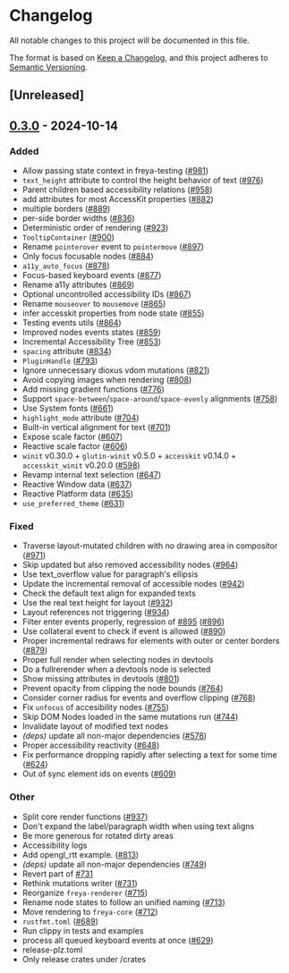 # Changelog

All notable changes to this project will be documented in this file.

The format is based on [Keep a Changelog](https://keepachangelog.com/en/1.0.0/),
and this project adheres to [Semantic Versioning](https://semver.org/spec/v2.0.0.html).

## [Unreleased]

## [0.3.0](https://github.com/RobertasJ/freya/compare/freya-core-v0.2.1...freya-core-v0.3.0) - 2024-10-14

### Added

- Allow passing state context in freya-testing ([#981](https://github.com/RobertasJ/freya/pull/981))
- `text_height` attribute to control the height behavior of text ([#976](https://github.com/RobertasJ/freya/pull/976))
- Parent children based accessibility relations ([#958](https://github.com/RobertasJ/freya/pull/958))
- add attributes for most AccessKit properties ([#882](https://github.com/RobertasJ/freya/pull/882))
- multiple borders ([#889](https://github.com/RobertasJ/freya/pull/889))
- per-side border widths ([#836](https://github.com/RobertasJ/freya/pull/836))
- Deterministic order of rendering ([#923](https://github.com/RobertasJ/freya/pull/923))
- `TooltipContainer` ([#900](https://github.com/RobertasJ/freya/pull/900))
- Rename `pointerover` event to `pointermove` ([#897](https://github.com/RobertasJ/freya/pull/897))
- Only focus focusable nodes ([#884](https://github.com/RobertasJ/freya/pull/884))
- `a11y_auto_focus` ([#878](https://github.com/RobertasJ/freya/pull/878))
- Focus-based keyboard events ([#877](https://github.com/RobertasJ/freya/pull/877))
- Rename a11y attributes ([#869](https://github.com/RobertasJ/freya/pull/869))
- Optional uncontrolled accessibility IDs ([#867](https://github.com/RobertasJ/freya/pull/867))
- Rename `mouseover` to `mousemove` ([#865](https://github.com/RobertasJ/freya/pull/865))
- infer accesskit properties from node state ([#855](https://github.com/RobertasJ/freya/pull/855))
- Testing events utils ([#864](https://github.com/RobertasJ/freya/pull/864))
- Improved nodes events states ([#859](https://github.com/RobertasJ/freya/pull/859))
- Incremental Accessibility Tree ([#853](https://github.com/RobertasJ/freya/pull/853))
- `spacing` attribute ([#834](https://github.com/RobertasJ/freya/pull/834))
- `PluginHandle` ([#793](https://github.com/RobertasJ/freya/pull/793))
- Ignore unnecessary dioxus vdom mutations ([#821](https://github.com/RobertasJ/freya/pull/821))
- Avoid copying images when rendering ([#808](https://github.com/RobertasJ/freya/pull/808))
- Add missing gradient functions ([#776](https://github.com/RobertasJ/freya/pull/776))
- Support `space-between`/`space-around`/`space-evenly` alignments ([#758](https://github.com/RobertasJ/freya/pull/758))
- Use System fonts ([#661](https://github.com/RobertasJ/freya/pull/661))
- `highlight_mode` attribute ([#704](https://github.com/RobertasJ/freya/pull/704))
- Built-in vertical alignment for text ([#701](https://github.com/RobertasJ/freya/pull/701))
- Expose scale factor ([#607](https://github.com/RobertasJ/freya/pull/607))
- Reactive scale factor ([#606](https://github.com/RobertasJ/freya/pull/606))
- `winit` v0.30.0 + `glutin-winit` v0.5.0 + `accesskit` v0.14.0 + `accesskit_winit` v0.20.0  ([#598](https://github.com/RobertasJ/freya/pull/598))
- Revamp internal text selection ([#647](https://github.com/RobertasJ/freya/pull/647))
- Reactive Window data ([#637](https://github.com/RobertasJ/freya/pull/637))
- Reactive Platform data ([#635](https://github.com/RobertasJ/freya/pull/635))
- `use_preferred_theme` ([#631](https://github.com/RobertasJ/freya/pull/631))

### Fixed

- Traverse layout-mutated children with no drawing area in compositor ([#971](https://github.com/RobertasJ/freya/pull/971))
- Skip updated but also removed accessibility nodes ([#964](https://github.com/RobertasJ/freya/pull/964))
- Use text_overflow value for paragraph's ellipsis
- Update the incremental removal of accessible nodes ([#942](https://github.com/RobertasJ/freya/pull/942))
- Check the default text align for expanded texts
- Use the real text height for layout ([#932](https://github.com/RobertasJ/freya/pull/932))
- Layout references not triggering ([#934](https://github.com/RobertasJ/freya/pull/934))
- Filter enter events properly, regression of [#895](https://github.com/RobertasJ/freya/pull/895) ([#896](https://github.com/RobertasJ/freya/pull/896))
- Use collateral event to check if event is allowed ([#890](https://github.com/RobertasJ/freya/pull/890))
- Proper incremental redraws for elements with outer or center borders ([#879](https://github.com/RobertasJ/freya/pull/879))
- Proper full render when selecting nodes in devtools
- Do a fullrerender when a devtools node is selected
- Show missing attributes in devtools ([#801](https://github.com/RobertasJ/freya/pull/801))
- Prevent opacity from clipping the node bounds ([#764](https://github.com/RobertasJ/freya/pull/764))
- Consider corner radius for events and overflow clipping ([#768](https://github.com/RobertasJ/freya/pull/768))
- Fix `unfocus` of accesibility nodes ([#755](https://github.com/RobertasJ/freya/pull/755))
- Skip DOM Nodes loaded in the same mutations run ([#744](https://github.com/RobertasJ/freya/pull/744))
- Invalidate layout of modified text nodes
- *(deps)* update all non-major dependencies ([#578](https://github.com/RobertasJ/freya/pull/578))
- Proper accessibility reactivity ([#648](https://github.com/RobertasJ/freya/pull/648))
- Fix performance dropping rapidly after selecting a text for some time ([#624](https://github.com/RobertasJ/freya/pull/624))
- Out of sync element ids on events ([#609](https://github.com/RobertasJ/freya/pull/609))

### Other

- Split core render functions ([#937](https://github.com/RobertasJ/freya/pull/937))
- Don't expand the label/paragraph width when using text aligns
- Be more generous for rotated dirty areas
- Accessibility logs
- Add opengl_rtt example. ([#813](https://github.com/RobertasJ/freya/pull/813))
- *(deps)* update all non-major dependencies ([#749](https://github.com/RobertasJ/freya/pull/749))
- Revert part of [#731](https://github.com/RobertasJ/freya/pull/731)
- Rethink mutations writer ([#731](https://github.com/RobertasJ/freya/pull/731))
- Reorganize `freya-renderer` ([#715](https://github.com/RobertasJ/freya/pull/715))
- Rename node states to follow an unified naming ([#713](https://github.com/RobertasJ/freya/pull/713))
- Move rendering to `freya-core` ([#712](https://github.com/RobertasJ/freya/pull/712))
- `rustfmt.toml` ([#689](https://github.com/RobertasJ/freya/pull/689))
- Run clippy in tests and examples
- process all queued keyboard events at once ([#629](https://github.com/RobertasJ/freya/pull/629))
- release-plz.toml
- Only release crates under /crates
